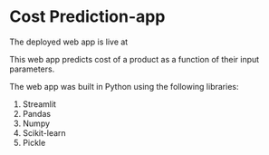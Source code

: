 # Cost Prediction-app
The deployed web app is live at 

This web app predicts cost of a product as a function of their input parameters.

The web app was built in Python using the following libraries:

1. Streamlit
2. Pandas
3. Numpy
4. Scikit-learn
5. Pickle
